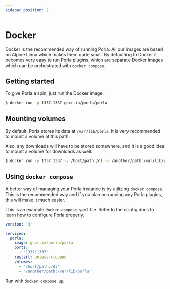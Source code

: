 ```yaml
---
sidebar_position: 2
---
```


# Docker

Docker is the recommended way of running Porla. All our images are based on
Alpine Linux which makes them quite small. By defaulting to Docker it becomes
very easy to run Porla plugins, which are separate Docker images which can be
orchestrated with `docker compose`.

## Getting started

To give Porla a spin, just run the Docker image.

```sh
$ docker run -p 1337:1337 ghcr.io/porla/porla
```

## Mounting volumes

By default, Porla stores its data at `/var/lib/porla`. It is very recommended
to mount a volume at this path.

Also, any downloads will have to be stored somewhere, and it is a good idea to
mount a volume for downloads as well.

```sh
$ docker run -p 1337:1337 -v /host/path:/dl -v /another/path:/var/lib/porla ghcr.io/porla/porla
```

## Using `docker compose`

A better way of managing your Porla instance is by utilizing `docker compose`.
This is the recommended way and if you plan on running any Porla plugins, this
will make it much easier.

This is an example `docker-compose.yaml` file. Refer to the config docs to
learn how to configure Porla properly.

```yaml
version: '3'

services:
  porla:
    image: ghcr.io/porla/porla
    ports:
      - "1337:1337"
    restart: unless-stopped
    volumes:
      - "/host/path:/dl"
      - "/another/path:/var/lib/porla"
```

Run with `docker compose up`.

